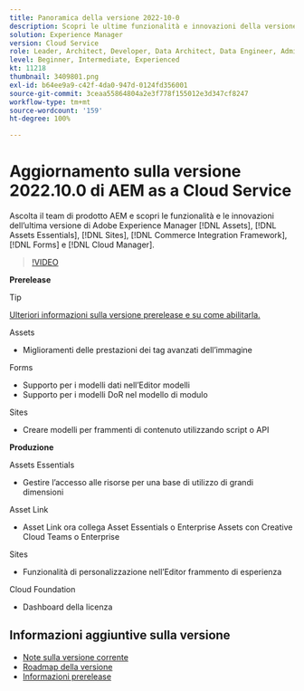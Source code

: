 ```yaml
---
title: Panoramica della versione 2022-10-0
description: Scopri le ultime funzionalità e innovazioni della versione 2022-10-0 di Adobe Experience Manager [!DNL Assets Essentials], [!DNL Sites], [!DNL Screens], [!DNL Forms] e [!DNL Cloud Foundation].
solution: Experience Manager
version: Cloud Service
role: Leader, Architect, Developer, Data Architect, Data Engineer, Admin, User
level: Beginner, Intermediate, Experienced
kt: 11218
thumbnail: 3409801.png
exl-id: b64ee9a9-c42f-4da0-947d-0124fd356001
source-git-commit: 3ceaa55864804a2e3f778f155012e3d347cf8247
workflow-type: tm+mt
source-wordcount: '159'
ht-degree: 100%

---
```


# Aggiornamento sulla versione 2022.10.0 di AEM as a Cloud Service

Ascolta il team di prodotto AEM e scopri le funzionalità e le innovazioni dell’ultima versione di Adobe Experience Manager [!DNL Assets], [!DNL Assets Essentials], [!DNL Sites], [!DNL Commerce Integration Framework], [!DNL Forms] e [!DNL Cloud Manager].

>[!VIDEO](https://video.tv.adobe.com/v/3409801/?quality=12&learn=on)

**Prerelease**

>[!TIP]
>
>[Ulteriori informazioni sulla versione prerelease e su come abilitarla.](https://experienceleague.adobe.com/docs/experience-manager-cloud-service/content/release-notes/prerelease.html?lang=it)

Assets

* Miglioramenti delle prestazioni dei tag avanzati dell’immagine

Forms

* Supporto per i modelli dati nell’Editor modelli
* Supporto per i modelli DoR nel modello di modulo

Sites

* Creare modelli per frammenti di contenuto utilizzando script o API

**Produzione**

Assets Essentials

* Gestire l’accesso alle risorse per una base di utilizzo di grandi dimensioni

Asset Link

* Asset Link ora collega Asset Essentials o Enterprise Assets con Creative Cloud Teams o Enterprise

Sites

* Funzionalità di personalizzazione nell’Editor frammento di esperienza

Cloud Foundation

* Dashboard della licenza

<!--- Have questions about the release?  Discuss the release in [Experience League Communities](https://adobe.ly/3paYDAo) --->

## Informazioni aggiuntive sulla versione

* [Note sulla versione corrente](https://experienceleague.adobe.com/docs/experience-manager-cloud-service/content/release-notes/home.html?lang=it)
* [Roadmap della versione](https://experienceleague.adobe.com/docs/experience-manager-release-information/aem-release-updates/update-releases-roadmap.html?lang=it)
* [Informazioni prerelease](https://experienceleague.adobe.com/docs/experience-manager-cloud-service/content/release-notes/prerelease.html?lang=it)
